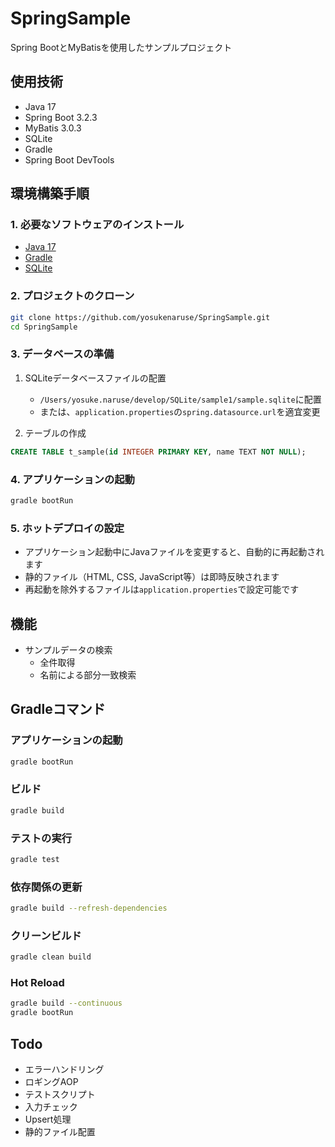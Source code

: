 # SpringSample

Spring BootとMyBatisを使用したサンプルプロジェクト

## 使用技術
- Java 17
- Spring Boot 3.2.3
- MyBatis 3.0.3
- SQLite
- Gradle
- Spring Boot DevTools

## 環境構築手順

### 1. 必要なソフトウェアのインストール
- [Java 17](https://www.oracle.com/java/technologies/downloads/#java17)
- [Gradle](https://gradle.org/install/)
- [SQLite](https://www.sqlite.org/download.html)

### 2. プロジェクトのクローン
```bash
git clone https://github.com/yosukenaruse/SpringSample.git
cd SpringSample
```

### 3. データベースの準備
1. SQLiteデータベースファイルの配置
   - `/Users/yosuke.naruse/develop/SQLite/sample1/sample.sqlite`に配置
   - または、`application.properties`の`spring.datasource.url`を適宜変更

2. テーブルの作成
```sql
CREATE TABLE t_sample(id INTEGER PRIMARY KEY, name TEXT NOT NULL);
```

### 4. アプリケーションの起動
```bash
gradle bootRun
```

### 5. ホットデプロイの設定
- アプリケーション起動中にJavaファイルを変更すると、自動的に再起動されます
- 静的ファイル（HTML, CSS, JavaScript等）は即時反映されます
- 再起動を除外するファイルは`application.properties`で設定可能です

## 機能
- サンプルデータの検索
  - 全件取得
  - 名前による部分一致検索

## Gradleコマンド

### アプリケーションの起動
```bash
gradle bootRun
```

### ビルド
```bash
gradle build
```

### テストの実行
```bash
gradle test
```

### 依存関係の更新
```bash
gradle build --refresh-dependencies
```

### クリーンビルド
```bash
gradle clean build
```

### Hot Reload
```bash
gradle build --continuous
gradle bootRun 
```

## Todo
- エラーハンドリング
- ロギングAOP
- テストスクリプト
- 入力チェック
- Upsert処理
- 静的ファイル配置
